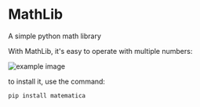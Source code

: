 # MathLib
A simple python math library

With MathLib, it's easy to operate with multiple numbers:

![example image](https://github.com/CaioVieiraF/MathLib/blob/master/media/Peek%202020-06-30%2013-15.gif)


to install it, use the command:

`pip install matematica`
